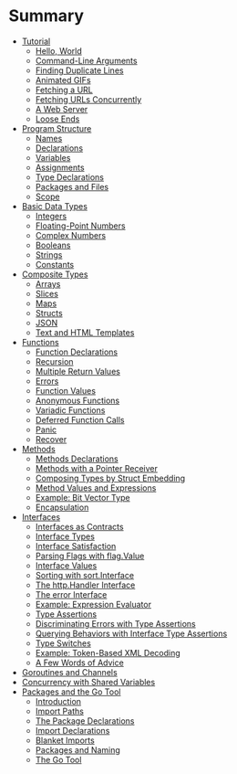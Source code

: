 # Summary

- [Tutorial](ch01/ch01-00.md)
  - [Hello, World](ch01/ch01-01.md)
  - [Command-Line Arguments](ch01/ch01-02.md)
  - [Finding Duplicate Lines](ch01/ch01-03.md)
  - [Animated GIFs]()
  - [Fetching a URL]()
  - [Fetching URLs Concurrently]()
  - [A Web Server]()
  - [Loose Ends]()
- [Program Structure]()
  - [Names](ch02/ch02-01.md)
  - [Declarations]()
  - [Variables](ch02/ch02-03.md)
  - [Assignments](ch02/ch02-04.md)
  - [Type Declarations](ch02/ch02-05.md)
  - [Packages and Files](ch02/ch02-06.md)
  - [Scope](ch02/ch02-07.md)
- [Basic Data Types]()
  - [Integers]()
  - [Floating-Point Numbers]()
  - [Complex Numbers]()
  - [Booleans]()
  - [Strings](ch03/ch03-05.md)
  - [Constants]()
- [Composite Types]()
  - [Arrays](ch04/ch04-01.md)
  - [Slices](ch04/ch04-02.md)
  - [Maps](ch04/ch04-03.md)
  - [Structs](ch04/ch04-04.md)
  - [JSON]()
  - [Text and HTML Templates]()
- [Functions]()
  - [Function Declarations](ch05/ch05-01.md)
  - [Recursion](ch05/ch05-02.md)
  - [Multiple Return Values](ch05/ch05-03.md)
  - [Errors](ch05/ch05-04.md)
  - [Function Values](ch05/ch05-05.md)
  - [Anonymous Functions](ch05/ch05-06.md)
  - [Variadic Functions](ch05/ch05-07.md)
  - [Deferred Function Calls]()
  - [Panic]()
  - [Recover]()
- [Methods]()
  - [Methods Declarations](ch06/ch06-01.md)
  - [Methods with a Pointer Receiver](ch06/ch06-02.md)
  - [Composing Types by Struct Embedding](ch06/ch06-03.md)
  - [Method Values and Expressions](ch06/ch06-04.md)
  - [Example: Bit Vector Type]()
  - [Encapsulation]()
- [Interfaces]()
  - [Interfaces as Contracts](ch07/ch07-01.md)
  - [Interface Types](ch07/ch07-02.md)
  - [Interface Satisfaction](ch07/ch07-03.md)
  - [Parsing Flags with flag.Value](ch07/ch07-04.md)
  - [Interface Values](ch07/ch07-05.md)
  - [Sorting with sort.Interface](ch07/ch07-06.md)
  - [The http.Handler Interface]()
  - [The error Interface](ch07/ch07-08.md)
  - [Example: Expression Evaluator]()
  - [Type Assertions]()
  - [Discriminating Errors with Type Assertions]()
  - [Querying Behaviors with Interface Type Assertions]()
  - [Type Switches]()
  - [Example: Token-Based XML Decoding]()
  - [A Few Words of Advice]()
- [Goroutines and Channels]()
- [Concurrency with Shared Variables]()
- [Packages and the Go Tool]()
  - [Introduction]()
  - [Import Paths]()
  - [The Package Declarations]()
  - [Import Declarations]()
  - [Blanket Imports]()
  - [Packages and Naming]()
  - [The Go Tool]()

